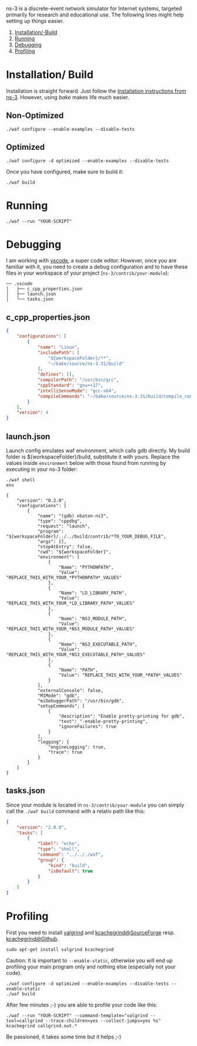 ns-3 is a discrete-event network simulator for Internet systems, targeted primarily for research and educational use. The following lines might help setting up things easier. 

1. [Installation/-Build](#installation/-build)
2. [Running](#running)
3. [Debugging](#debugging)
4. [Profiling](#profiling)


# Installation/ Build

Installation is straight forward. Just follow the [Installation instructions from ns-3](https://www.nsnam.org/wiki/Installation). However, using *bake* makes life much easier. 

## Non-Optimized
``` 
./waf configure --enable-examples --disable-tests
``` 
## Optimized
``` 
./waf configure -d optimized --enable-examples --disable-tests
``` 

Once you have configured, make sure to build it:
``` 
./waf build
``` 

# Running
``` 
./waf --run "YOUR-SCRIPT"
``` 


# Debugging

I am working with [vscode](https://code.visualstudio.com/), a super code editor. However, once you are familiar with it, you need to create a debug configuration and to have these files in your workspace of your project (`ns-3/contrib/your-module`):
```
── .vscode
│   ├── c_cpp_properties.json
│   ├── launch.json 
│   └── tasks.json
```
## c_cpp_properties.json
```json
{
    "configurations": [
        {
            "name": "Linux",
            "includePath": [
                "${workspaceFolder}/**",
                "~/bake/source/ns-3.31/build"
            ],
            "defines": [],
            "compilerPath": "/usr/bin/gcc",
            "cppStandard": "gnu++17",
            "intelliSenseMode": "gcc-x64",
            "compileCommands": "~/bake/source/ns-3.31/build/compile_commands.json"
        }
    ],
    "version": 4
}
```

## launch.json
Launch config emulates waf environment, which calls gdb directly. My build folder is ${workspaceFolder}/build, substitute it with yours. Replace the values inside `environment` below with those found from running by executing in your ns-3 folder:

```
./waf shell
env 
```

```
{
    "version": "0.2.0",
    "configurations": [
        {
            "name": "(gdb) nbaton-ns3",
            "type": "cppdbg",
            "request": "launch",
            "program": "${workspaceFolder}/../../build/contrib/*TO_YOUR_DEBUG_FILE",
            "args": [],
            "stopAtEntry": false,
            "cwd": "${workspaceFolder}",
            "environment": [
                {
                    "Name": "PYTHONPATH",
                    "Value": "REPLACE_THIS_WITH_YOUR_*PYTHONPATH*_VALUES"
                },
                {
                    "Name": "LD_LIBRARY_PATH",
                    "Value": "REPLACE_THIS_WITH_YOUR_*LD_LIBRARY_PATH*_VALUES"
                },
                {
                    "Name": "NS3_MODULE_PATH",
                    "Value": "REPLACE_THIS_WITH_YOUR_*NS3_MODULE_PATH*_VALUES"
                },
                {
                    "Name": "NS3_EXECUTABLE_PATH",
                    "Value": "REPLACE_THIS_WITH_YOUR_*NS3_EXECUTABLE_PATH*_VALUES"
                },
                {
                    "Name": "PATH",
                    "Value": "REPLACE_THIS_WITH_YOUR_*PATH*_VALUES"
                }
            ],
            "externalConsole": false,
            "MIMode": "gdb",
            "miDebuggerPath": "/usr/bin/gdb",
            "setupCommands": [
                {
                    "description": "Enable pretty-printing for gdb",
                    "text": "-enable-pretty-printing",
                    "ignoreFailures": true
                }
            ],
            "logging": {
                "engineLogging": true,
                "trace": true
            }
        }
    ]
}
```

## tasks.json

Since your module is located in `ns-3/contrib/your-module` you can simply call the `./waf build` command with a relativ path like this:

```json
{
    "version": "2.0.0",
    "tasks": [
        {
            "label": "echo",
            "type": "shell",
            "command": "../.././waf",
            "group": {
                "kind": "build",
                "isDefault": true
            }
        }
    ]
}
```

# Profiling

First you need to install [valgrind](https://valgrind.org/) and [kcachegrind@SourceForge](http://kcachegrind.sourceforge.net/html/Home.html) resp. [kcachegrind@Github](https://github.com/KDE/kcachegrind).
```
sudo apt-get install valgrind kcachegrind
```

Caution: It is important to `--enable-static`, otherwise you will end up profiling your main program only and nothing else (especially not your code).

```
./waf configure -d optimized --enable-examples --disable-tests --enable-static
./waf build
```
After few minutes ;-) you are able to profile your code like this:

```
./waf --run "YOUR-SCRIPT" --command-template="valgrind --tool=callgrind --trace-children=yes --collect-jumps=yes %s"
kcachegrind callgrind.out.*
```

Be passioned, it takes some time but it helps ;-) 